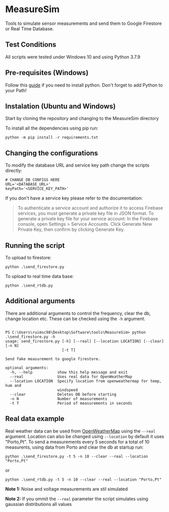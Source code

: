 # MeasureSim

Tools to simulate sensor measurements and send them to Google Firestore or Real Time Database.

## Test Conditions

All scripts were tested under Windows 10 and using Python 3.7.9

## Pre-requisites (Windows)

Follow this [guide](https://phoenixnap.com/kb/how-to-install-python-3-windows) if you need to install python. Don't forget to add Python to your Path!

## Instalation (Ubuntu and Windows)

Start by cloning the repository and changing to the MeasureSim directory

To install all the dependencies using pip run:

```
python -m pip install -r requirements.txt
```

## Changing the configurations 

To modify the database URL and service key path change the scripts directly:
```
# CHANGE DB CONFIGS HERE
URL='<DATABASE_URL>'
keyPath='<SERVICE_KEY_PATH>'
```
If you don't have a service key please refer to the documentation:
> To authenticate a service account and authorize it to access Firebase services, you must generate a private key file in JSON format. To generate a private key file for your service account: In the Firebase console, open Settings > Service Accounts. Click Generate New Private Key, then confirm by clicking Generate Key.

## Running the script

To upload to firestore:
```
python .\send_firestore.py 
```
To upload to real time data base:
```
python .\send_rtdb.py 
```

## Additional arguments

There are additional arguments to control the frequency, clear the db, change location etc.
These can be checked using the `-h` argument.

```

PS C:\Users\ruimsc98\Desktop\Software\tools\MeasureSim> python .\send_firestore.py -h  
usage: send_firestore.py [-h] [--real] [--location LOCATION] [--clear] [-n N]
                         [-t T]

Send fake measurement to google firestore.

optional arguments:
  -h, --help           show this help message and exit
  --real               Uses real data for OpenWeatherMap
  --location LOCATION  Specify location from openweathermap for temp, hum and
                       windspeed
  --clear              Deletes DB before starting
  -n N                 Number of measurements
  -t T                 Period of measurements in seconds

```

## Real data example

Real weather data can be used from [OpenWeatherMap](https://openweathermap.org/city/2735943) using the `--real` argument. Location can also be changed using `--location` by default it uses "Porto,Pt".
To send a measurements every 5 seconds for a total of 10 measurents, using data from Porto and clear the db at startup run:

```
python .\send_firestore.py -t 5 -n 10 --clear --real --location "Porto,Pt" 
```

or

```
python .\send_rtdb.py -t 5 -n 10 --clear --real --location "Porto,Pt" 
```

**Note 1:** Noise and voltage measurements are stil simulated

**Note 2:** If you ommit the `--real` parameter the script simulates using gaussian distributions all values

